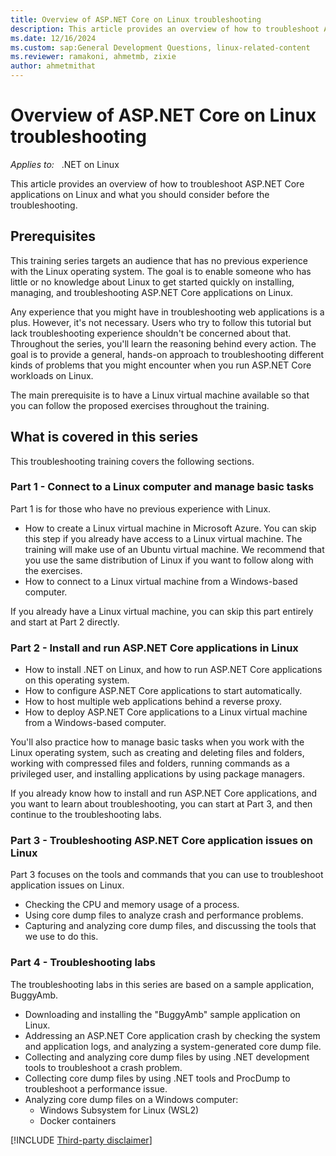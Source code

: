 ```yaml
---
title: Overview of ASP.NET Core on Linux troubleshooting
description: This article provides an overview of how to troubleshoot ASP.NET Core applications on Linux and what you should consider before the troubleshooting.
ms.date: 12/16/2024
ms.custom: sap:General Development Questions, linux-related-content
ms.reviewer: ramakoni, ahmetmb, zixie
author: ahmetmithat
---
```

# Overview of ASP.NET Core on Linux troubleshooting

_Applies to:_ &nbsp; .NET on Linux  

This article provides an overview of how to troubleshoot ASP.NET Core applications on Linux and what you should consider before the troubleshooting.

## Prerequisites

This training series targets an audience that has no previous experience with the Linux operating system. The goal is to enable someone who has little or no knowledge about Linux to get started quickly on installing, managing, and troubleshooting ASP.NET Core applications on Linux.

Any experience that you might have in troubleshooting web applications is a plus. However, it's not necessary. Users who try to follow this tutorial but lack troubleshooting experience shouldn't be concerned about that. Throughout the series, you'll learn the reasoning behind every action. The goal is to provide a general, hands-on approach to troubleshooting different kinds of problems that you might encounter when you run ASP.NET Core workloads on Linux.

The main prerequisite is to have a Linux virtual machine available so that you can follow the proposed exercises throughout the training.

## What is covered in this series

This troubleshooting training covers the following sections.

### Part 1 - Connect to a Linux computer and manage basic tasks

Part 1 is for those who have no previous experience with Linux.

- How to create a Linux virtual machine in Microsoft Azure. You can skip this step if you already have access to a Linux virtual machine. The training will make use of an Ubuntu virtual machine. We recommend that you use the same distribution of Linux if you want to follow along with the exercises.
- How to connect to a Linux virtual machine from a Windows-based computer.

If you already have a Linux virtual machine, you can skip this part entirely and start at Part 2 directly.

### Part 2 - Install and run ASP.NET Core applications in Linux

- How to install .NET on Linux, and how to run ASP.NET Core applications on this operating system.
- How to configure ASP.NET Core applications to start automatically.
- How to host multiple web applications behind a reverse proxy.
- How to deploy ASP.NET Core applications to a Linux virtual machine from a Windows-based computer.

You'll also practice how to manage basic tasks when you work with the Linux operating system, such as creating and deleting files and folders, working with compressed files and folders, running commands as a privileged user, and installing applications by using package managers.

If you already know how to install and run ASP.NET Core applications, and you want to learn about troubleshooting, you can start at Part 3, and then continue to the troubleshooting labs.

### Part 3 - Troubleshooting ASP.NET Core application issues on Linux

Part 3 focuses on the tools and commands that you can use to troubleshoot application issues on Linux.

- Checking the CPU and memory usage of a process.
- Using core dump files to analyze crash and performance problems.
- Capturing and analyzing core dump files, and discussing the tools that we use to do this.

### Part 4 - Troubleshooting labs

The troubleshooting labs in this series are based on a sample application, BuggyAmb.
- Downloading and installing the "BuggyAmb" sample application on Linux.
- Addressing an ASP.NET Core application crash by checking the system and application logs, and analyzing a system-generated core dump file.
- Collecting and analyzing core dump files by using .NET development tools to troubleshoot a crash problem.
- Collecting core dump files by using .NET tools and ProcDump to troubleshoot a performance issue.
- Analyzing core dump files on a Windows computer:
  - Windows Subsystem for Linux (WSL2)
  - Docker containers

[!INCLUDE [Third-party disclaimer](../../../../includes/third-party-disclaimer.md)]
